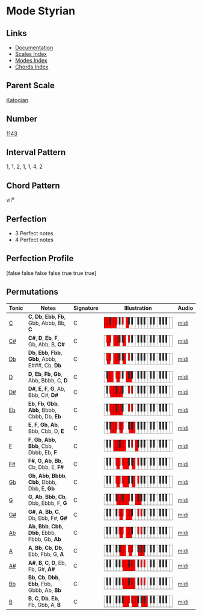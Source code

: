 # Mode Styrian

## Links

- [Documentation](index.md)
- [Scales Index](Scales.md)
- [Modes Index](Modes.md)
- [Chords Index](Chords.md)

## Parent Scale

[Katogian](ScaleKatogian.md)

## Number

[1143](https://ianring.com/musictheory/scales/1143)

## Interval Pattern

1, 1, 2, 1, 1, 4, 2

## Chord Pattern

vii⁰

## Perfection

- 3 Perfect notes
- 4 Perfect notes

## Perfection Profile

[false false false false true true true]

## Permutations

| Tonic | Notes | Signature | Illustration | Audio |
|-------|-------|-----------|--------------|-------|
| [C](ModeCNaturalStyrian.md) | **C**, **Db**, **Ebb**, **Fb**, Gbb, Abbb, Bb, **C** | C | ![CNaturalStyrian](ModeCNaturalStyrian.png) | [midi](https://github.com/edipermadi/music/blob/main/docs/ModeCNaturalStyrian.mid?raw=true) |
| [C#](ModeCSharpStyrian.md) | **C#**, **D**, **Eb**, **F**, Gb, Abb, B, **C#** | C | ![CSharpStyrian](ModeCSharpStyrian.png) | [midi](https://github.com/edipermadi/music/blob/main/docs/ModeCSharpStyrian.mid?raw=true) |
| [Db](ModeDFlatStyrian.md) | **Db**, **Ebb**, **Fbb**, **Gbb**, Abbb, E###, Cb, **Db** | C | ![DFlatStyrian](ModeDFlatStyrian.png) | [midi](https://github.com/edipermadi/music/blob/main/docs/ModeDFlatStyrian.mid?raw=true) |
| [D](ModeDNaturalStyrian.md) | **D**, **Eb**, **Fb**, **Gb**, Abb, Bbbb, C, **D** | C | ![DNaturalStyrian](ModeDNaturalStyrian.png) | [midi](https://github.com/edipermadi/music/blob/main/docs/ModeDNaturalStyrian.mid?raw=true) |
| [D#](ModeDSharpStyrian.md) | **D#**, **E**, **F**, **G**, Ab, Bbb, C#, **D#** | C | ![DSharpStyrian](ModeDSharpStyrian.png) | [midi](https://github.com/edipermadi/music/blob/main/docs/ModeDSharpStyrian.mid?raw=true) |
| [Eb](ModeEFlatStyrian.md) | **Eb**, **Fb**, **Gbb**, **Abb**, Bbbb, Cbbb, Db, **Eb** | C | ![EFlatStyrian](ModeEFlatStyrian.png) | [midi](https://github.com/edipermadi/music/blob/main/docs/ModeEFlatStyrian.mid?raw=true) |
| [E](ModeENaturalStyrian.md) | **E**, **F**, **Gb**, **Ab**, Bbb, Cbb, D, **E** | C | ![ENaturalStyrian](ModeENaturalStyrian.png) | [midi](https://github.com/edipermadi/music/blob/main/docs/ModeENaturalStyrian.mid?raw=true) |
| [F](ModeFNaturalStyrian.md) | **F**, **Gb**, **Abb**, **Bbb**, Cbb, Dbbb, Eb, **F** | C | ![FNaturalStyrian](ModeFNaturalStyrian.png) | [midi](https://github.com/edipermadi/music/blob/main/docs/ModeFNaturalStyrian.mid?raw=true) |
| [F#](ModeFSharpStyrian.md) | **F#**, **G**, **Ab**, **Bb**, Cb, Dbb, E, **F#** | C | ![FSharpStyrian](ModeFSharpStyrian.png) | [midi](https://github.com/edipermadi/music/blob/main/docs/ModeFSharpStyrian.mid?raw=true) |
| [Gb](ModeGFlatStyrian.md) | **Gb**, **Abb**, **Bbbb**, **Cbb**, Dbbb, Dbb, E, **Gb** | C | ![GFlatStyrian](ModeGFlatStyrian.png) | [midi](https://github.com/edipermadi/music/blob/main/docs/ModeGFlatStyrian.mid?raw=true) |
| [G](ModeGNaturalStyrian.md) | **G**, **Ab**, **Bbb**, **Cb**, Dbb, Ebbb, F, **G** | C | ![GNaturalStyrian](ModeGNaturalStyrian.png) | [midi](https://github.com/edipermadi/music/blob/main/docs/ModeGNaturalStyrian.mid?raw=true) |
| [G#](ModeGSharpStyrian.md) | **G#**, **A**, **Bb**, **C**, Db, Ebb, F#, **G#** | C | ![GSharpStyrian](ModeGSharpStyrian.png) | [midi](https://github.com/edipermadi/music/blob/main/docs/ModeGSharpStyrian.mid?raw=true) |
| [Ab](ModeAFlatStyrian.md) | **Ab**, **Bbb**, **Cbb**, **Dbb**, Ebbb, Fbbb, Gb, **Ab** | C | ![AFlatStyrian](ModeAFlatStyrian.png) | [midi](https://github.com/edipermadi/music/blob/main/docs/ModeAFlatStyrian.mid?raw=true) |
| [A](ModeANaturalStyrian.md) | **A**, **Bb**, **Cb**, **Db**, Ebb, Fbb, G, **A** | C | ![ANaturalStyrian](ModeANaturalStyrian.png) | [midi](https://github.com/edipermadi/music/blob/main/docs/ModeANaturalStyrian.mid?raw=true) |
| [A#](ModeASharpStyrian.md) | **A#**, **B**, **C**, **D**, Eb, Fb, G#, **A#** | C | ![ASharpStyrian](ModeASharpStyrian.png) | [midi](https://github.com/edipermadi/music/blob/main/docs/ModeASharpStyrian.mid?raw=true) |
| [Bb](ModeBFlatStyrian.md) | **Bb**, **Cb**, **Dbb**, **Ebb**, Fbb, Gbbb, Ab, **Bb** | C | ![BFlatStyrian](ModeBFlatStyrian.png) | [midi](https://github.com/edipermadi/music/blob/main/docs/ModeBFlatStyrian.mid?raw=true) |
| [B](ModeBNaturalStyrian.md) | **B**, **C**, **Db**, **Eb**, Fb, Gbb, A, **B** | C | ![BNaturalStyrian](ModeBNaturalStyrian.png) | [midi](https://github.com/edipermadi/music/blob/main/docs/ModeBNaturalStyrian.mid?raw=true) |

